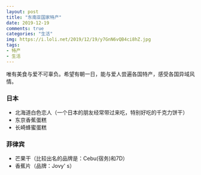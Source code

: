 ```yaml
---
layout: post
title: "东南亚国家特产"
date: 2019-12-19
comments: true
categories: "生活"
img: https://i.loli.net/2019/12/19/y7GnN6vQB4ci8hZ.jpg
tags:
- 特产
- 生活
---
```



唯有美食与爱不可辜负。希望有朝一日，能与爱人尝遍各国特产，感受各国异域风情。

### 日本
* 北海道白色恋人（一个日本的朋友经常带过来吃，特别好吃的千克力饼干）
* 东京香蕉蛋糕
* 长崎蜂蜜蛋糕

### 菲律宾
* 芒果干（比较出名的品牌是：Cebu(宿务)和7D）
* 香蕉片（品牌：Jovy' s）